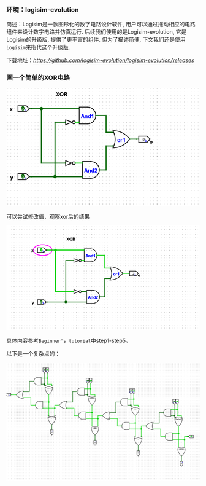 ### 环境：logisim-evolution

简述：Logisim是一款图形化的数字电路设计软件, 用户可以通过拖动相应的电路组件来设计数字电路并仿真运行. 后续我们使用的是Logisim-evolution, 它是Logisim的升级版, 提供了更丰富的组件. 但为了描述简便, 下文我们还是使用`Logisim`来指代这个升级版.



下载地址：*https://github.com/logisim-evolution/logisim-evolution/releases*





### 画一个简单的XOR电路

![图一展示了一个无误的xor电路](/images/01-1.png)

可以尝试修改值，观察xor后的结果

![图二展示了修改x后对应xor后结果改变](/images/01-2.png)

具体内容参考`Beginner's tutorial`中step1-step5。



以下是一个复杂点的：

![images](/images/01-3.png)
